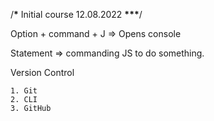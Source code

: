 /**\*** Initial course 12.08.2022 **\*\*\***/

Option + command + J => Opens console

Statement => commanding JS to do something.

Version Control

    1. Git
    2. CLI
    3. GitHub
